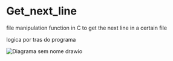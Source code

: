 # Get_next_line
file manipulation function in C to get the next line in a certain file


logica por tras do programa


![Diagrama sem nome drawio](https://user-images.githubusercontent.com/99453107/226765055-3858f0f8-ac4b-42df-83b5-edafabb32984.png)
